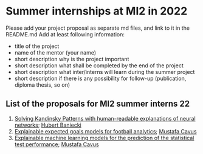 # Summer internships at MI2 in 2022

Please add your project proposal as separate md files, and link to it in the README.md
Add at least following information:

- title of the project
- name of the mentor (your name)
- short description why is the project important
- short description what shall be completed by the end of the project
- short description what inter/interns will learn during the summer project
- short description if there is any possibility for follow-up (publication, diploma thesis, so on)

## List of the proposals for MI2 summer interns 22
1. [Solving Kandinsky Patterns with human-readable explanations of neural networks](https://github.com/pbiecek/mi2-summer-22/blob/main/kandinsky-patterns.md); [Hubert Baniecki](http://hbaniecki.com)
2. [Explainable expected goals models for football analytics](https://github.com/mcavs/mi2-summer-22/blob/main/explainable_xG_models.md); [Mustafa Cavus](https://www.researchgate.net/profile/Mustafa-Cavus-2)
3. [Explainable machine learning models for the prediction of the statistical test performance](https://github.com/mcavs/mi2-summer-22/blob/main/explainable_ML_power_prediction.md); [Mustafa Cavus](https://www.researchgate.net/profile/Mustafa-Cavus-2)

